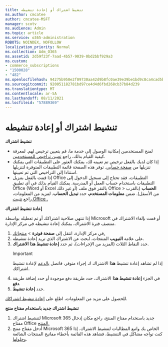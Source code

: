 ```yaml
---
title: تنشيط اشتراك أو إعادة تنشيطه
ms.author: cmcatee
author: cmcatee-MSFT
manager: scotv
ms.audience: Admin
ms.topic: article
ms.service: o365-administration
ROBOTS: NOINDEX, NOFOLLOW
localization_priority: Normal
ms.collection: Adm_O365
ms.assetid: 2d59f23f-7aad-4b57-9039-0bd2bbf929a3
ms.custom:
- commerce_subscriptions
- "1500028"
- "482"
ms.openlocfilehash: 94275b950e2f09730aa42d9b8fc0ae39e39be1bd9c8ca4cad5b20926b263fca2
ms.sourcegitcommit: 920051182781bd97ce4d4d6fbd268cb37b84d239
ms.translationtype: MT
ms.contentlocale: ar-SA
ms.lasthandoff: 08/11/2021
ms.locfileid: "57889369"
---
```

# <a name="activate-or-reactivate-a-subscription"></a>تنشيط اشتراك أو إعادة تنشيطه

**تنشيط اشتراك**

- لمنح المستخدمين إمكانية الوصول إلى خدمة ما، قم بتعيين ترخيص لهم. لمعرفة كيفية القيام بذلك، راجع [تعيين تراخيص للمستخدمين](https://docs.microsoft.com/microsoft-365/admin/manage/assign-licenses-to-users).
- إذا كان لديك بالفعل ترخيص تم تعيينه لك، يمكنك العثور على التطبيقات التي يمكنك تنزيلها من [صفحة حسابي](https://portal.office.com/account/#installs). توفر هذه الصفحة قائمة التطبيقات المتوفرة لتنزيلها استنادا إلى التراخيص التي تم تعيينها.
- إذا قمت بالفعل بتنزيل Office التطبيقات، فقد تحتاج إلى تسجيل الدخول إلى التطبيقات باستخدام حساب العمل أو المدرسة. يمكنك القيام بذلك في أي تطبيق Office (Word أو Excel أو غير ذلك) بالنقر فوق ملف Office   >  **الحساب** (بالقرب من الأسفل). ضمن **معلومات المستخدم،** حدد **تبديل الحساب**. لمزيد من المعلومات، راجع [تثبيت Office .](https://docs.microsoft.com/microsoft-365/admin/setup/install-applications)

**إعادة تنشيط اشتراك**

إذا تنتهي صلاحية اشتراكك أو تم تعطيله بواسطة Microsoft أو قمت بإلغاء الاشتراك في منتصف فترة الاشتراك، يمكنك إعادة تنشيطه في مركز الإدارة.
  
1. في مركز الإدارة، انتقل إلى **صفحة فوترة**  >  [منتجاتك.](https://go.microsoft.com/fwlink/p/?linkid=842054)
2. على علامة **التبويب** المنتجات، ابحث عن الاشتراك الذي تريد إعادة تنشيطه.
3. حدد النقاط الثلاث (المزيد من الإجراءات)، ثم حدد **إعادة تنشيط هذا الاشتراك**.
    > [!IMPORTANT]
    > إذا لم تشاهد إعادة تنشيط **هذا** الاشتراك ك إجراء متوفر، فاتصل [بالدعم](https://go.microsoft.com/fwlink/p/?linkid=518322) لإعادة تنشيط اشتراكك.
4. في الجزء **إعادة تنشيط هذا** الاشتراك، حدد طريقة دفع موجودة أو حدد إضافة طريقة **دفع**.
5. حدد **إعادة تنشيط**.

للحصول على مزيد من المعلومات، اطلع على [إعادة تنشيط اشتراكك](https://docs.microsoft.com/microsoft-365/commerce/subscriptions/reactivate-your-subscription).

**تنشيط اشتراك جديد باستخدام مفتاح منتج**

1. لتنشيط اشتراك Microsoft 365 جديد باستخدام مفتاح المنتج، راجع مكان إدخال مفتاح Office [المنتج.](https://support.office.com/article/where-to-enter-your-office-product-key-0a82e5ae-739e-4b92-a6f4-2ec780c185db)
2. أدخل مفتاح منتج Microsoft 365 الخاص بك واتبع المطالبات لتنشيط الاشتراك. إذا كنت تواجه مشاكل في التنشيط، فشاهد هذه القائمة بأخطاء مفاتيح المنتجات الشائعة [وحلولها](https://docs.microsoft.com/microsoft-365/commerce/product-key-errors-and-solutions).